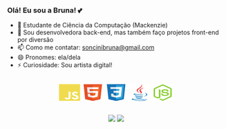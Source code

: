 ### Olá! Eu sou a Bruna! 💕

- 🌱 Estudante de Ciência da Computação (Mackenzie)
- 🔭 Sou desenvolvedora back-end, mas também faço projetos front-end por diversão
- 📫 Como me contatar: soncinibruna@gmail.com
- 😄 Pronomes: ela/dela
- ⚡ Curiosidade: Sou artista digital!

##

<div align="center">
  <img height="40" width="50" src="https://raw.githubusercontent.com/devicons/devicon/master/icons/javascript/javascript-plain.svg" alt="javascript">
  <img height="40" width="50" src="https://raw.githubusercontent.com/devicons/devicon/master/icons/html5/html5-original.svg" alt="html5">
  <img height="40" width="50" src="https://raw.githubusercontent.com/devicons/devicon/master/icons/css3/css3-original.svg" alt="css3">
  <img height="40" width="50" src="https://raw.githubusercontent.com/devicons/devicon/master/icons/java/java-original.svg" alt="java">
  <img height="40" width="50" src="https://raw.githubusercontent.com/devicons/devicon/master/icons/nodejs/nodejs-original.svg" alt="node-js">
</div>

##

 <div align="center">
   <a href="https://www.linkedin.com/in/brunasoncini/" target="_blank"><img src="https://img.shields.io/badge/LinkedIn-0077B5?style=for-the-badge&logo=linkedin&logoColor=white" target="_blank"></a>
   <a href="https://codepen.io/brusoncini" target="_blank"><img src="https://img.shields.io/badge/Codepen-000000?style=for-the-badge&logo=codepen&logoColor=white" target="_blank"></a>
</div>

 


